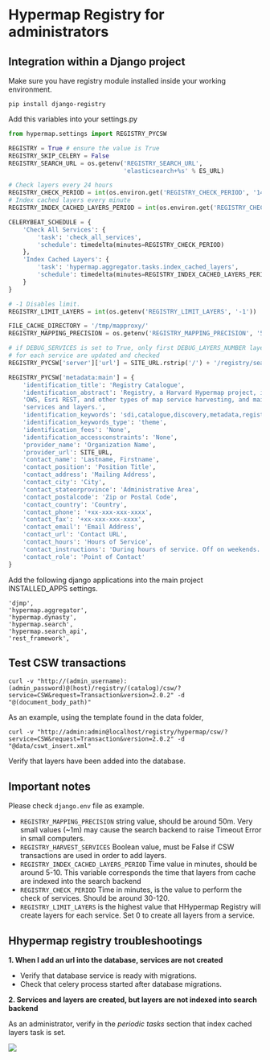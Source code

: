 # Hypermap Registry for administrators

## Integration within a Django project

Make sure you have registry module installed inside your working environment.
```
pip install django-registry
```

Add this variables into your settings.py

```python
from hypermap.settings import REGISTRY_PYCSW

REGISTRY = True # ensure the value is True
REGISTRY_SKIP_CELERY = False
REGISTRY_SEARCH_URL = os.getenv('REGISTRY_SEARCH_URL',
                                'elasticsearch+%s' % ES_URL)

# Check layers every 24 hours
REGISTRY_CHECK_PERIOD = int(os.environ.get('REGISTRY_CHECK_PERIOD', '1440'))
# Index cached layers every minute
REGISTRY_INDEX_CACHED_LAYERS_PERIOD = int(os.environ.get('REGISTRY_CHECK_PERIOD', '1'))

CELERYBEAT_SCHEDULE = {
    'Check All Services': {
        'task': 'check_all_services',
        'schedule': timedelta(minutes=REGISTRY_CHECK_PERIOD)
    },
    'Index Cached Layers': {
        'task': 'hypermap.aggregator.tasks.index_cached_layers',
        'schedule': timedelta(minutes=REGISTRY_INDEX_CACHED_LAYERS_PERIOD)
    }
}

# -1 Disables limit.
REGISTRY_LIMIT_LAYERS = int(os.getenv('REGISTRY_LIMIT_LAYERS', '-1'))

FILE_CACHE_DIRECTORY = '/tmp/mapproxy/'
REGISTRY_MAPPING_PRECISION = os.getenv('REGISTRY_MAPPING_PRECISION', '500m')

# if DEBUG_SERVICES is set to True, only first DEBUG_LAYERS_NUMBER layers
# for each service are updated and checked
REGISTRY_PYCSW['server']['url'] = SITE_URL.rstrip('/') + '/registry/search/csw'

REGISTRY_PYCSW['metadata:main'] = {
    'identification_title': 'Registry Catalogue',
    'identification_abstract': 'Registry, a Harvard Hypermap project, is an application that manages ' \
    'OWS, Esri REST, and other types of map service harvesting, and maintains uptime statistics for ' \
    'services and layers.',
    'identification_keywords': 'sdi,catalogue,discovery,metadata,registry,HHypermap',
    'identification_keywords_type': 'theme',
    'identification_fees': 'None',
    'identification_accessconstraints': 'None',
    'provider_name': 'Organization Name',
    'provider_url': SITE_URL,
    'contact_name': 'Lastname, Firstname',
    'contact_position': 'Position Title',
    'contact_address': 'Mailing Address',
    'contact_city': 'City',
    'contact_stateorprovince': 'Administrative Area',
    'contact_postalcode': 'Zip or Postal Code',
    'contact_country': 'Country',
    'contact_phone': '+xx-xxx-xxx-xxxx',
    'contact_fax': '+xx-xxx-xxx-xxxx',
    'contact_email': 'Email Address',
    'contact_url': 'Contact URL',
    'contact_hours': 'Hours of Service',
    'contact_instructions': 'During hours of service. Off on weekends.',
    'contact_role': 'Point of Contact'
}
```
Add the following django applications into the main project INSTALLED_APPS settings.

```
'djmp',
'hypermap.aggregator',
'hypermap.dynasty',
'hypermap.search',
'hypermap.search_api',
'rest_framework',
```

## Test CSW transactions

```
curl -v "http://(admin_username):(admin_password)@(host)/registry/(catalog)/csw/?service=CSW&request=Transaction&version=2.0.2" -d "@(document_body_path)"
```

As an example, using the template found in the data folder,

```
curl -v "http://admin:admin@localhost/registry/hypermap/csw/?service=CSW&request=Transaction&version=2.0.2" -d "@data/cswt_insert.xml"
```

Verify that layers have been added into the database.

## Important notes

Please check ```django.env``` file as example.

- ```REGISTRY_MAPPING_PRECISION``` string value, should be around 50m. Very small values (~1m) may cause the search backend to raise Timeout Error in small computers.
- ```REGISTRY_HARVEST_SERVICES``` Boolean value, must be False if CSW transactions are used in order to add layers.
- ```REGISTRY_INDEX_CACHED_LAYERS_PERIOD``` Time value in minutes, should be around 5-10. This variable corresponds the time that layers from cache are indexed into the search backend
- ```REGISTRY_CHECK_PERIOD``` Time in minutes, is the value to perform the check of services. Should be around 30-120.
- ```REGISTRY_LIMIT_LAYERS``` is the highest value that HHypermap Registry will create layers for each service. Set 0 to create all layers from a service.

## Hhypermap registry troubleshootings

**1. When I add an url into the database, services are not created**

  - Verify that database service is ready with migrations.
  - Check that celery process started after database migrations.

**2. Services and layers are created, but layers are not indexed into search backend**

As an administrator, verify in the *periodic tasks* section that index cached layers task is set.

![](https://cloud.githubusercontent.com/assets/54999/18128944/f18219f0-6f4d-11e6-98d3-6dab0a2a37d9.png)






